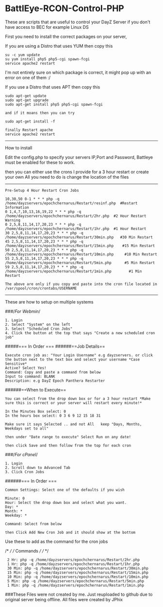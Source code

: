 BattlEye-RCON-Control-PHP
=========================

These are scripts that are useful to control your DayZ Server if you don't have access to BEC for example Linux DS

First you need to install the correct packages on your server, 

If you are using a Distro that uses YUM then copy this

``` 
su -c yum update
su yum install php5 php5-cgi spawn-fcgi
service apache2 restart
```
I'm not entirely sure on which package is correct, it might pop up with an error on one of them :/

If you use a Distro that uses APT then copy this

```
sudo apt-get update
sudo apt-get upgrade
sudo apt-get install php5 php5-cgi spawn-fcgi

and if it moans then you can try

sudo apt-get install -f 

finally Restart apache
service apache2 restart
```

***

How to install

Edit the config.php to specify your servers IP,Port and Password, Battleye must be enabled for these to work.

then you can either use the crons I provide for a 3 hour restart or create your own All you need to do is change the location of the files 

***
```
Pre-Setup 4 Hour Restart Cron Jobs

10,30,50 0-1 * * * php -q /home/dayzservers/epochchernarus/Restart/resinf.php  #Restart Information
0 1,4,7,10,13,16,19,22 * * * php -q /home/dayzservers/epochchernarus/Restart/2hr.php  #2 Hour Restart Warning
0 2,5,8,11,14,17,20,23 * * * php -q /home/dayzservers/epochchernarus/Restart/1hr.php  #1 Hour Restart
30 2,5,8,11,14,17,20,23 * * * php -q /home/dayzservers/epochchernarus/Restart/30min.php   #30 Min Restart
45 2,5,8,11,14,17,20,23 * * * php -q /home/dayzservers/epochchernarus/Restart/15min.php    #15 Min Restart
50 2,5,8,11,14,17,20,23 * * * php -q /home/dayzservers/epochchernarus/Restart/10min.php     #10 Min Restart
55 2,5,8,11,14,17,20,23 * * * php -q /home/dayzservers/epochchernarus/Restart/5min.php      #5 Min Restart
59 2,5,8,11,14,17,20,23 * * * php -q /home/dayzservers/epochchernarus/Restart/1min.php        #1 Min Restart

The above are only if you copy and paste into the cron file located in /var/spool/cron/crontabs/USERNAME
```

***
These are how to setup on multiple systems 

###/*For Webmin*/
```
1. Login
2. Select "System" on the left
3. Select "Scheduled Cron Jobs"
4. Click the button at the top that says "Create a new scheduled cron job"
```
#####=== In Order ===
######==Job Details==
```
Execute cron job as: "Your Login Username" e.g dayzservers. or click the button next to the text box and select your username *Case Sensitive*
Active? Select Yes!
Command: Copy and paste a command from below
Input to command: BLANK
Description: e.g DayZ Epoch Panthera Restarter
```
######==When to Execute==
```
You can select from the drop down box or for a 3 hour restart *Make sure this is correct or your server will restart every minute!*

In the Minutes Box select: 0 
In the hours box select: 0 3 6 9 12 15 18 31 

Make sure it says Selected .. and not All   keep "Days, Months, Weekdays set to all"

then under "Date range to execute" Select Run on any date!

then click Save and then follow from the top for each cron
```
###/*For cPanel*/
```
1. Login
2. Scroll down to Advanced Tab
3. Click Cron Jobs
```
######=== In Order ===
```
Common Settings: Select one of the defaults if you wish

Minute: 0
Hour: Select the drop down box and select what you want.
Day: *
Month: *
Weekday: *
 
Command: Select from below

then Click Add New Cron Job and it should show at the bottom
```

Use these to add as the command for the cron jobs 

/*			       */
/* Commands */
/*			       */

```
 2 Hr: php -q /home/dayzservers/epochchernarus/Restart/2hr.php
 1 Hr: php -q /home/dayzservers/epochchernarus/Restart/1hr.php
 30 Min: php -q /home/dayzservers/epochchernarus/Restart/30min.php
 15 Min: php -q /home/dayzservers/epochchernarus/Restart/15min.php
 10 Min: php -q /home/dayzservers/epochchernarus/Restart/10min.php
 5 Min: php -q /home/dayzservers/epochchernarus/Restart/5min.php
 1 Min: php -q /home/dayzservers/epochchernarus/Restart/1min.php
```

###These Files were not created by me. Just reuploaded to github due to original server being offline. All files were created by JPhix
